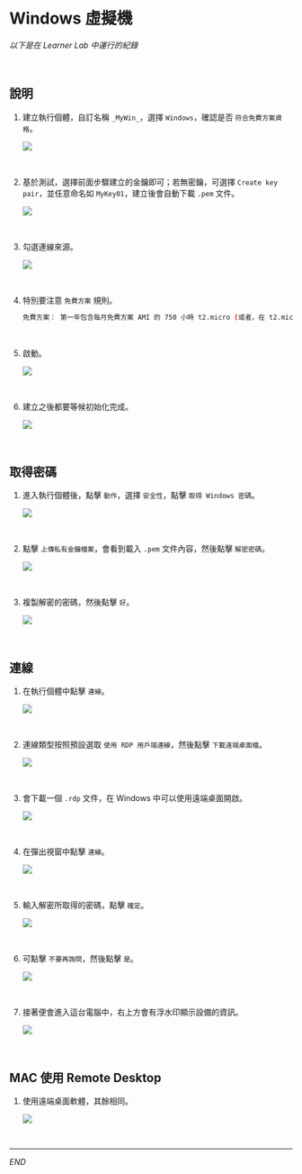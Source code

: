 # Windows 虛擬機

_以下是在 Learner Lab 中運行的紀錄_

<br>

## 說明

1. 建立執行個體，自訂名稱 `_MyWin_`，選擇 `Windows`，確認是否 `符合免費方案資格`。

    ![](images/img_34.png)

<br>

2. 基於測試，選擇前面步驟建立的金鑰即可；若無密鑰，可選擇 `Create key pair`，並任意命名如 `MyKey01`，建立後會自動下載 `.pem` 文件。

    ![](images/img_35.png)

<br>

3. 勾選連線來源。

    ![](images/img_36.png)

<br>

4. 特別要注意 `免費方案` 規則。

    ```bash
    免費方案： 第一年包含每月免費方案 AMI 的 750 小時 t2.micro (或者，在 t2.micro 不可用的區域中則為 t3.micro) 執行個體用量、每月 750 小時公共 IPv4 位址用量、30 GiB EBS 儲存、200 萬個輸入和輸出、1 GB 快照，以及 100 GB 網際網路頻寬。
    ```

<br>

5. 啟動。

    ![](images/img_37.png)

<br>

6. 建立之後都要等候初始化完成。

    ![](images/img_38.png)

<br>

## 取得密碼

1. 進入執行個體後，點擊 `動作`，選擇 `安全性`，點擊 `取得 Windows 密碼`。

    ![](images/img_39.png)

<br>

2. 點擊 `上傳私有金鑰檔案`，會看到載入 `.pem` 文件內容，然後點擊 `解密密碼`。

    ![](images/img_40.png)

<br>

3. 複製解密的密碼，然後點擊 `好`。

    ![](images/img_41.png)

<br>

## 連線

1. 在執行個體中點擊 `連線`。

    ![](images/img_42.png)

<br>

2. 連線類型按照預設選取 `使用 RDP 用戶端連線`，然後點擊 `下載遠端桌面檔`。

    ![](images/img_43.png)

<br>

3. 會下載一個 `.rdp` 文件，在 Windows 中可以使用遠端桌面開啟。

    ![](images/img_44.png)

<br>

4. 在彈出視窗中點擊 `連線`。

    ![](images/img_45.png)

<br>

5. 輸入解密所取得的密碼，點擊 `確定`。

    ![](images/img_46.png)

<br>

6. 可點擊 `不要再詢問`，然後點擊 `是`。

    ![](images/img_47.png)

<br>

7. 接著便會進入這台電腦中，右上方會有浮水印顯示設備的資訊。

    ![](images/img_48.png)

<br>

## MAC 使用 Remote Desktop

1. 使用遠端桌面軟體，其餘相同。

    ![](images/img_49.png)

<br>

___

_END_